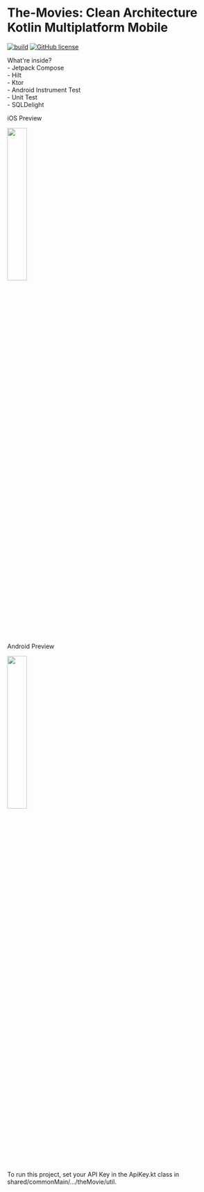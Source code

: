 The-Movies: Clean Architecture Kotlin Multiplatform Mobile
==========
[![build](https://github.com/annasta13/The-Movies/actions/workflows/gradle.yml/badge.svg)](https://github.com/annasta13/The-Movies/actions/workflows/gradle.yml)
[![GitHub license](https://img.shields.io/github/license/annasta13/The-Movies.svg?style=plastic)](https://github.com/annasta13/The-Movies/blob/main/LICENSE)
<p>What're inside?
<br>- Jetpack Compose
<br>- Hilt
<br>- Ktor
<br>- Android Instrument Test
<br>- Unit Test
<br>- SQLDelight
</p>
<p>iOS Preview</p>
<p><img src="https://raw.githubusercontent.com/annasta13/The-Movies/main/The-Movie-Screenshot-iOS.gif" width=30% height=30%></p>
<p>Android Preview</p>
<p><img src="https://raw.githubusercontent.com/annasta13/The-Movies/main/The-Movie-Screenshot-Android.gif" width=30% height=30%></p>
To run this project, set your API Key in the ApiKey.kt class in shared/commonMain/.../theMovie/util.
